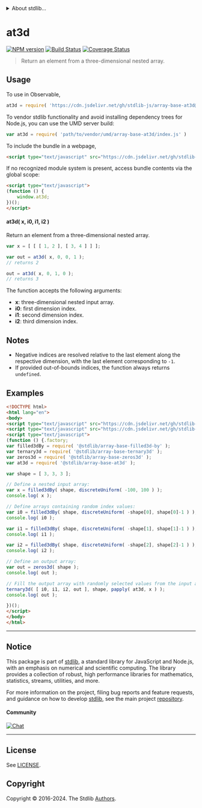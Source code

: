 <!--

@license Apache-2.0

Copyright (c) 2024 The Stdlib Authors.

Licensed under the Apache License, Version 2.0 (the "License");
you may not use this file except in compliance with the License.
You may obtain a copy of the License at

   http://www.apache.org/licenses/LICENSE-2.0

Unless required by applicable law or agreed to in writing, software
distributed under the License is distributed on an "AS IS" BASIS,
WITHOUT WARRANTIES OR CONDITIONS OF ANY KIND, either express or implied.
See the License for the specific language governing permissions and
limitations under the License.

-->


<details>
  <summary>
    About stdlib...
  </summary>
  <p>We believe in a future in which the web is a preferred environment for numerical computation. To help realize this future, we've built stdlib. stdlib is a standard library, with an emphasis on numerical and scientific computation, written in JavaScript (and C) for execution in browsers and in Node.js.</p>
  <p>The library is fully decomposable, being architected in such a way that you can swap out and mix and match APIs and functionality to cater to your exact preferences and use cases.</p>
  <p>When you use stdlib, you can be absolutely certain that you are using the most thorough, rigorous, well-written, studied, documented, tested, measured, and high-quality code out there.</p>
  <p>To join us in bringing numerical computing to the web, get started by checking us out on <a href="https://github.com/stdlib-js/stdlib">GitHub</a>, and please consider <a href="https://opencollective.com/stdlib">financially supporting stdlib</a>. We greatly appreciate your continued support!</p>
</details>

# at3d

[![NPM version][npm-image]][npm-url] [![Build Status][test-image]][test-url] [![Coverage Status][coverage-image]][coverage-url] <!-- [![dependencies][dependencies-image]][dependencies-url] -->

> Return an element from a three-dimensional nested array.

<!-- Section to include introductory text. Make sure to keep an empty line after the intro `section` element and another before the `/section` close. -->

<section class="intro">

</section>

<!-- /.intro -->

<!-- Package usage documentation. -->



<section class="usage">

## Usage

To use in Observable,

```javascript
at3d = require( 'https://cdn.jsdelivr.net/gh/stdlib-js/array-base-at3d@v0.2.2-umd/browser.js' )
```

To vendor stdlib functionality and avoid installing dependency trees for Node.js, you can use the UMD server build:

```javascript
var at3d = require( 'path/to/vendor/umd/array-base-at3d/index.js' )
```

To include the bundle in a webpage,

```html
<script type="text/javascript" src="https://cdn.jsdelivr.net/gh/stdlib-js/array-base-at3d@v0.2.2-umd/browser.js"></script>
```

If no recognized module system is present, access bundle contents via the global scope:

```html
<script type="text/javascript">
(function () {
    window.at3d;
})();
</script>
```

#### at3d( x, i0, i1, i2 )

Return an element from a three-dimensional nested array.

```javascript
var x = [ [ [ 1, 2 ], [ 3, 4 ] ] ];

var out = at3d( x, 0, 0, 1 );
// returns 2

out = at3d( x, 0, 1, 0 );
// returns 3
```

The function accepts the following arguments:

-   **x**: three-dimensional nested input array.
-   **i0**: first dimension index.
-   **i1**: second dimension index.
-   **i2**: third dimension index.

</section>

<!-- /.usage -->

<!-- Package usage notes. Make sure to keep an empty line after the `section` element and another before the `/section` close. -->

<section class="notes">

## Notes

-   Negative indices are resolved relative to the last element along the respective dimension, with the last element corresponding to `-1`.
-   If provided out-of-bounds indices, the function always returns `undefined`.

</section>

<!-- /.notes -->

<!-- Package usage examples. -->

<section class="examples">

## Examples

<!-- eslint no-undef: "error" -->

```html
<!DOCTYPE html>
<html lang="en">
<body>
<script type="text/javascript" src="https://cdn.jsdelivr.net/gh/stdlib-js/utils-papply@umd/browser.js"></script>
<script type="text/javascript" src="https://cdn.jsdelivr.net/gh/stdlib-js/random-base-discrete-uniform@umd/browser.js"></script>
<script type="text/javascript">
(function () {.factory;
var filled3dBy = require( '@stdlib/array-base-filled3d-by' );
var ternary3d = require( '@stdlib/array-base-ternary3d' );
var zeros3d = require( '@stdlib/array-base-zeros3d' );
var at3d = require( '@stdlib/array-base-at3d' );

var shape = [ 3, 3, 3 ];

// Define a nested input array:
var x = filled3dBy( shape, discreteUniform( -100, 100 ) );
console.log( x );

// Define arrays containing random index values:
var i0 = filled3dBy( shape, discreteUniform( -shape[0], shape[0]-1 ) );
console.log( i0 );

var i1 = filled3dBy( shape, discreteUniform( -shape[1], shape[1]-1 ) );
console.log( i1 );

var i2 = filled3dBy( shape, discreteUniform( -shape[2], shape[2]-1 ) );
console.log( i2 );

// Define an output array:
var out = zeros3d( shape );
console.log( out );

// Fill the output array with randomly selected values from the input array:
ternary3d( [ i0, i1, i2, out ], shape, papply( at3d, x ) );
console.log( out );

})();
</script>
</body>
</html>
```

</section>

<!-- /.examples -->

<!-- Section to include cited references. If references are included, add a horizontal rule *before* the section. Make sure to keep an empty line after the `section` element and another before the `/section` close. -->

<section class="references">

</section>

<!-- /.references -->

<!-- Section for related `stdlib` packages. Do not manually edit this section, as it is automatically populated. -->

<section class="related">

</section>

<!-- /.related -->

<!-- Section for all links. Make sure to keep an empty line after the `section` element and another before the `/section` close. -->


<section class="main-repo" >

* * *

## Notice

This package is part of [stdlib][stdlib], a standard library for JavaScript and Node.js, with an emphasis on numerical and scientific computing. The library provides a collection of robust, high performance libraries for mathematics, statistics, streams, utilities, and more.

For more information on the project, filing bug reports and feature requests, and guidance on how to develop [stdlib][stdlib], see the main project [repository][stdlib].

#### Community

[![Chat][chat-image]][chat-url]

---

## License

See [LICENSE][stdlib-license].


## Copyright

Copyright &copy; 2016-2024. The Stdlib [Authors][stdlib-authors].

</section>

<!-- /.stdlib -->

<!-- Section for all links. Make sure to keep an empty line after the `section` element and another before the `/section` close. -->

<section class="links">

[npm-image]: http://img.shields.io/npm/v/@stdlib/array-base-at3d.svg
[npm-url]: https://npmjs.org/package/@stdlib/array-base-at3d

[test-image]: https://github.com/stdlib-js/array-base-at3d/actions/workflows/test.yml/badge.svg?branch=v0.2.2
[test-url]: https://github.com/stdlib-js/array-base-at3d/actions/workflows/test.yml?query=branch:v0.2.2

[coverage-image]: https://img.shields.io/codecov/c/github/stdlib-js/array-base-at3d/main.svg
[coverage-url]: https://codecov.io/github/stdlib-js/array-base-at3d?branch=main

<!--

[dependencies-image]: https://img.shields.io/david/stdlib-js/array-base-at3d.svg
[dependencies-url]: https://david-dm.org/stdlib-js/array-base-at3d/main

-->

[chat-image]: https://img.shields.io/gitter/room/stdlib-js/stdlib.svg
[chat-url]: https://app.gitter.im/#/room/#stdlib-js_stdlib:gitter.im

[stdlib]: https://github.com/stdlib-js/stdlib

[stdlib-authors]: https://github.com/stdlib-js/stdlib/graphs/contributors

[umd]: https://github.com/umdjs/umd
[es-module]: https://developer.mozilla.org/en-US/docs/Web/JavaScript/Guide/Modules

[deno-url]: https://github.com/stdlib-js/array-base-at3d/tree/deno
[deno-readme]: https://github.com/stdlib-js/array-base-at3d/blob/deno/README.md
[umd-url]: https://github.com/stdlib-js/array-base-at3d/tree/umd
[umd-readme]: https://github.com/stdlib-js/array-base-at3d/blob/umd/README.md
[esm-url]: https://github.com/stdlib-js/array-base-at3d/tree/esm
[esm-readme]: https://github.com/stdlib-js/array-base-at3d/blob/esm/README.md
[branches-url]: https://github.com/stdlib-js/array-base-at3d/blob/main/branches.md

[stdlib-license]: https://raw.githubusercontent.com/stdlib-js/array-base-at3d/main/LICENSE

</section>

<!-- /.links -->
